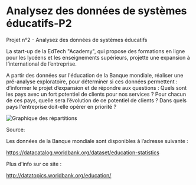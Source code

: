 # Analysez des données de systèmes éducatifs-P2

Projet n°2 - Analysez des données de systèmes éducatifs


La start-up de la EdTech "Academy", qui propose des formations en ligne pour les lycéens et les enseignements supérieurs, projette une expansion à l’international de l’entreprise.

A partir des données sur l'éducation de la Banque mondiale, réaliser une pré-analyse exploratoire, pour déterminer si ces données permettent :
d’informer le projet d’expansion et de répondre aux questions :
        Quels sont les pays avec un fort potentiel de clients pour nos services ?
        Pour chacun de ces pays, quelle sera l’évolution de ce potentiel de clients ?
        Dans quels pays l'entreprise doit-elle opérer en priorité ?
        
![Graphique des répartitions](https://im3.ezgif.com/tmp/ezgif-3-5ec6b5fe57.png)
        
        
        
        
        
        
 
 
 
Source:

Les données de la Banque mondiale sont disponibles à l’adresse suivante :

https://datacatalog.worldbank.org/dataset/education-statistics

Plus d'info sur ce site :

http://datatopics.worldbank.org/education/
